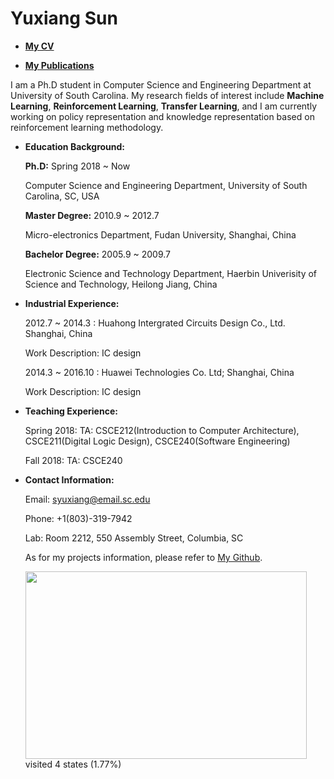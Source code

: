 # Yuxiang Sun

- [**My CV**]() 

- [**My Publications**]()
                       

I am a Ph.D student in Computer Science and Engineering Department at University of South Carolina. My research fields of interest include **Machine Learning**, **Reinforcement Learning**, **Transfer Learning**, and I am currently working on policy representation and knowledge representation based on reinforcement learning methodology.


- **Education Background:**

    **Ph.D:** Spring 2018 ~ Now
  
     Computer Science and Engineering Department, University of South Carolina, SC, USA
      
    **Master Degree:** 2010.9 ~ 2012.7
  
     Micro-electronics Department, Fudan University, Shanghai, China
      
    **Bachelor Degree:** 2005.9 ~ 2009.7
  
     Electronic Science and Technology Department, Haerbin Univerisity of Science and Technology, Heilong Jiang, China
      

- **Industrial Experience:** 

    2012.7 ~ 2014.3 : Huahong Intergrated Circuits Design Co., Ltd. Shanghai, China
   
     Work Description: IC design
   
    2014.3 ~ 2016.10 : Huawei Technologies Co. Ltd;  Shanghai, China
  
     Work Description: IC design
 

- **Teaching Experience:**

    Spring 2018: TA: CSCE212(Introduction to Computer Architecture), CSCE211(Digital Logic Design), CSCE240(Software      Engineering)

    Fall 2018: TA: CSCE240

- **Contact Information:** 

    Email: syuxiang@email.sc.edu                           
    
    Phone: +1(803)-319-7942
    
    Lab: Room 2212, 550 Assembly Street, Columbia, SC

    As for my projects information, please refer to [My Github](https://github.com/SunCherry).
   
   
   <img src="http://chart.apis.google.com/chart?cht=map:fixed=-70,-180,80,180&chs=450x300&chf=bg,s,336699&chco=d0d0d0,cc0000&chd=s:9999&chld=SE|JP|CN|US" width="450" height="300" ><br/>visited 4 states (1.77%)

